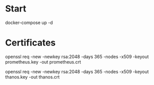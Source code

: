 # Start
docker-compose up -d

# Certificates
openssl req -new -newkey rsa:2048 -days 365 -nodes -x509 -keyout prometheus.key -out prometheus.crt

openssl req -new -newkey rsa:2048 -days 365 -nodes -x509 -keyout thanos.key -out thanos.crt
